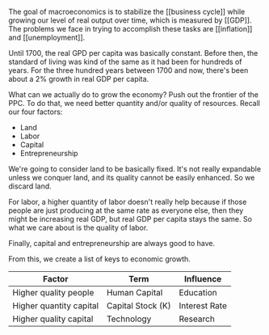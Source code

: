 The goal of macroeconomics is to stabilize the [[business cycle]] while growing our level of real output over time, which is measured by [[GDP]]. The problems we face in trying to accomplish these tasks are [[inflation]] and [[unemployment]].

Until 1700, the real GPD per capita was basically constant. Before then, the standard of living was kind of the same as it had been for hundreds of years. For the three hundred years between 1700 and now, there's been about a 2% growth in real GDP per capita.

What can we actually do to grow the economy? Push out the frontier of the PPC. To do that, we need better quantity and/or quality of resources. Recall our four factors:

- Land
- Labor
- Capital
- Entrepreneurship

We're going to consider land to be basically fixed. It's not really expandable unless we conquer land, and its quality cannot be easily enhanced. So we discard land.

For labor, a higher quantity of labor doesn't really help because if those people are just producing at the same rate as everyone else, then they might be increasing real GDP, but real GDP per capita stays the same. So what we care about is the quality of labor.

Finally, capital and entrepreneurship are always good to have.

From this, we create a list of keys to economic growth.

|Factor|Term|Influence|
|------|----|---------|
|Higher quality people|Human Capital|Education|
|Higher quantity capital|Capital Stock (K)|Interest Rate|
|Higher quality capital|Technology|Research|
